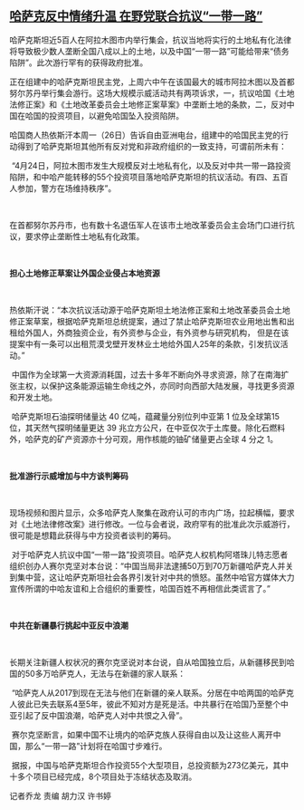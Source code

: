 <!--1619425800000-->
[哈萨克反中情绪升温   在野党联合抗议“一带一路”](https://www.rfa.org/mandarin/yataibaodao/junshiwaijiao/ql1-04262021043028.html)
------

<p><span style="font-weight: 400;">哈萨克斯坦近5百人在阿拉木图市内举行集会，抗议当地将实行的土地私有化法律将导致极少数人垄断全国八成以上的土地，以及中国“一带一路”可能给带来“债务陷阱”。此次游行罕有的获得政府批准。</span><span style="font-weight: 400;"> </span></p><p><span style="font-weight: 400;">正在组建中的哈萨克斯坦民主党，上周六中午在该国最大的城市阿拉木图以及首都努尔苏丹举行集会游行。这场大规模示威活动共有两项诉求，一，抗议哈国《土地法修正案》和《土地改革委员会土地修正案草案》中垄断土地的条款，二，反对中国在哈国的投资项目，以避免哈国坠入投资陷阱。</span><span style="font-weight: 400;"> </span></p><p><span style="font-weight: 400;">哈国商人热依斯汗本周一（26日）告诉自由亚洲电台，组建中的哈国民主党的行动得到了哈萨克斯坦其他所有反对党和非政府组织的一致支持，可谓前所未有：</span></p><p><span style="font-weight: 400;"> </span><span style="font-weight: 400;">“4月24日，阿拉木图市发生大规模反对土地私有化，以及反对中共一带一路投资陷阱，和中哈产能转移的55个投资项目落地哈萨克斯坦的抗议活动。有四、五百人参加，警方在场维持秩序”。</span></p><p><span style="font-weight: 400;"> </span></p><p><span style="font-weight: 400;">在首都努尔苏丹市，也有数十名退伍军人在该市土地改革委员会主会场门口进行抗议，要求停止垄断性土地私有化政策。</span></p><p><span style="font-weight: 400;"> </span></p><p><b>担心土地修正草案让外国企业侵占本地资源</b></p><p><span style="font-weight: 400;"> </span></p><p><span style="font-weight: 400;">热依斯汗说：“本次抗议活动源于哈萨克斯坦土地法修正案和土地改革委员会土地修正案草案，根据哈萨克斯坦总统提案，通过了禁止哈萨克斯坦农业用地出售和出租给外国人，外商独资企业，有外资参与企业，有外资参与研究机构， 但是在该提案中有一条可以出租荒漠戈壁开发林业土地给外国人25年的条款，引发抗议活动。”</span></p><p><span style="font-weight: 400;"> </span><span style="font-weight: 400;">中国作为全球第一大资源消耗国，过去十多年不断向外寻求资源，除了在南海扩张主权，以保护这条能源运输生命线之外，亦同时向西部大陆发展，寻找更多资源和开发土地。</span></p><p><span style="font-weight: 400;"> </span><span style="font-weight: 400;">哈萨克斯坦</span><span style="font-weight: 400;">石油探明储量达 40 亿吨，蕴藏量分别位列中亚第 1 位及全球第15 位，其天然气探明储量更达 39 兆立方公尺，在中亚仅次于土库曼。除化石燃料外，哈萨克的矿产资源亦十分可观，用作核能的铀矿储量更占全球 4 分之 1。</span></p><p><span style="font-weight: 400;"> </span></p><p><b>批准游行示威增加与中方谈判筹码</b></p><p><span style="font-weight: 400;"> </span></p><p><span style="font-weight: 400;">现场视频和图片显示，众多哈萨克人聚集在政府认可的市内广场，拉起横幅，要求对《土地法律修改案》进行修改。一位与会者说，政府罕有的批准此次示威游行，很可能是想籍此获得与中方投资者谈判的筹码。</span></p><p><span style="font-weight: 400;"> </span><span style="font-weight: 400;">对于哈萨克人抗议中国“一带一路”投资项目。哈萨克人权机构阿塔珠儿特志愿者组织创办人赛尔克坚对本台说：“中国当局非法逮捕50万到70万新疆哈萨克人并关到集中营，这让哈萨克斯坦社会各界引发针对中共的愤怒。虽然中哈官方媒体大力宣传所谓的中哈友谊和上合组织的重要性，哈国百姓不再相信此类谎言了。”</span></p><p><span style="font-weight: 400;"> </span></p><p><b>中共在新疆暴行挑起中亚反中浪潮</b></p><p><span style="font-weight: 400;"> </span></p><p><span style="font-weight: 400;">长期关注新疆人权状况的赛尔克坚说对本台说，自从哈国独立后，从新疆移民到哈国的50多万哈萨克人，无法与在新疆的家人联系：</span></p><p><span style="font-weight: 400;"> </span><span style="font-weight: 400;">“哈萨克人从2017到现在无法与他们在新疆的亲人联系。分居在中哈两国的哈萨克人彼此已失去联系4至5年，彼此不知对方是死是活。中共暴行在哈国乃至整个中亚引起了反中国浪潮，哈萨克人对中共恨之入骨”。</span></p><p><span style="font-weight: 400;"> </span><span style="font-weight: 400;">赛尔克坚断言，如果中国不让境内的哈萨克族人获得自由以及让这些人离开中国，那么“一带一路”计划将在哈国寸步难行。</span></p><p><span style="font-weight: 400;"> </span><span style="font-weight: 400;">据报，中国与哈萨克斯坦合作投资55个大型项目，总投资额为273亿美元，其中十多个项目已经完成，8个项目处于冻结状态及取消。</span></p><p><span style="font-weight: 400;">记者乔龙 责编 胡力汉 许书婷</span></p><p></p>
